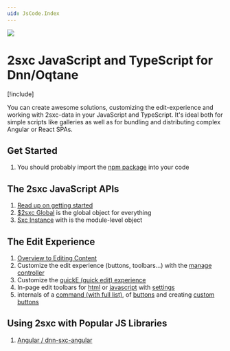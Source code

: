```yaml
---
uid: JsCode.Index
---
```


<img src="~/assets/features/js-api.svg" class="feature">

# 2sxc JavaScript and TypeScript for Dnn/Oqtane

[!include[](~/pages/basics/stack/_shared-float-summary.md)]
<style>.context-box-summary .browser-all { visibility: visible; } </style>

You can create awesome solutions, customizing the edit-experience and working with 2sxc-data in your JavaScript and TypeScript.
It's ideal both for simple scripts like galleries as well as for bundling and distributing complex Angular or React SPAs.

## Get Started

1. You should probably import the [npm package](xref:JsCode.NpmTypes) into your code

## The 2sxc JavaScript APIs

1. [Read up on getting started](xref:JsCode.2sxcApi.Index)
1. [$2sxc Global](xref:Api.Js.SxcJs.SxcGlobal) is the global object for everything
1. [Sxc Instance](xref:JsCode.2sxcApi.Sxc.Index) with is the module-level object

## The Edit Experience

1. [Overview to Editing Content](xref:Basics.Browser.EditUx.Index) 
1. Customize the edit experience (buttons, toolbars...) with the [manage controller](xref:JsCode.2sxcApi.Sxc.Manage)
1. Customize the [quickE (quick edit) experience](xref:JsCode.QuickE.Index)
1. In-page edit toolbars for [html](xref:JsCode.Toolbars.Index) or [javascript](xref:JsCode.Toolbars.Advanced) with [settings](xref:JsCode.Toolbars.Settings)
1. internals of a [command (with full list)](xref:JsCode.Commands.Index), of [buttons](xref:JsCode.Toolbars.Buttons) and creating [custom buttons](xref:JsCode.Commands.Code)


## Using 2sxc with Popular JS Libraries

1. [Angular / dnn-sxc-angular](xref:JsCode.Angular.Index)


